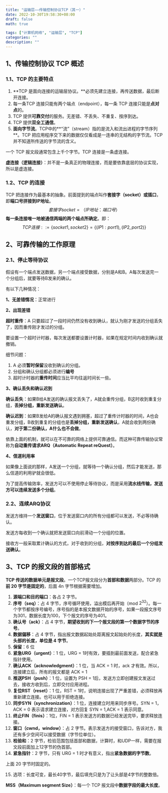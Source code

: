 ```yaml
---
title: "运输层——传输控制协议TCP（其一）"
date: 2022-10-30T19:58:30+08:00
draft: false
math: true

tags: ["计算机网络", "运输层", "TCP"]
categories: ""
description: ""
---
```


## 1、传输控制协议 TCP 概述

### 1.1、TCP 的主要特点

1.   **TCP 是面向连接的运输层协议。**必须先建立连接，再传送数据，最后断开连接。
2.   每一条TCP 连接只能有两个端点（endpoint），每一条 TCP 连接只能是**点对点**的。
3.   TCP 提供**可靠交付**的服务。无差错、不丢失、不重复、按序到达。
4.   TCP 提供**双全工通信**。
5.   **面向字节流**。TCP中的**“流”（stream）指的是流入和流出进程的字节序列**。TCP 把应用程序交下来的数据仅仅看成是一连串的无结构的字节流。TCP 并不知道所传送的字节流的含义。

一个 TCP 报文段通常包含上千个字节。TCP 连接是一条虚连接。

**虚连接（逻辑连接）**：并不是一条真正的物理连接，而是要依靠底层的协议实现，所以是虚连接。

### 1.2、TCP 的连接

TCP 把连接作为最基本的抽象。前面提到的端点叫作**套接字（socket）或插口**，即**端口号拼接到IP地址**。
$$
套接字 socket = （IP地址：端口号）
$$
**每一条连接唯一地被通信两端的两个端点所确定**。即：
$$
TCP 连接 ::= \{socket1, socket2\} = \{(IP1:port1), (IP2, port2)\}
$$

## 2、可靠传输的工作原理

### 2.1、停止等待协议

假设有一个端点发送数据，另一个端点接受数据，分别是A和B。A每次发送完一个分组后，就要等待B发来的确认。

有以下几种情况：

**1、无差错情况**：正常进行

**2、出现差错**

**超时重传**：A 只要超过了一段时间仍然没有收到确认，就认为刚才发送的分组丢失了，因而重传刚才发过的分组。

要设置一个超时计时器，每次发送都要设置计时器，如果在规定时间内收到确认就撤销。

细节问题：

1.   A 必须**暂时保留**没收到确认的分组。
2.   分组和确认分组都必须进行**编号**
3.   超时计时器的**重传时间**应当比平均往返时间长一些。

**3、确认丢失和确认迟到**

**确认丢失**：如果B给A发送的确认报文丢失了，A就会重传分组，B这时收到重复分组，**丢掉分组，重新发送确认**。

**确认迟到**：如果B发给A的确认报文遇到拥塞，超过了重传计时器的时间，A也会重发分组，B收到重复的分组也是**丢掉分组，重新发送确认**，A就会收到两份确认，**对于第二份确认，A什么也不会做**。

依靠上面的机制，就可以在不可靠的网络上提供可靠通信。而这种可靠传输协议常称为**自动重传请求ARQ（Automatic Repeat reQuest）**。

**4、信道利用率**

如果像上面说的那样，A发送一个分组，就等待一个确认分组，然后才能发送，那么信道的利用驴就会很低。

为了提高传输效率，发送方可以不使用停止等待协议，而是采用**流水线传输，发送方可以连续发送多个分组**。

### 2.2、连续ARQ协议

发送方维持一个**发送窗口**，位于发送窗口内的所有分组都可以发送，不必等待确认。

发送方每收到一个确认就把发送窗口向前滑动一个分组的位置。

接收方一般采取累计确认的方式，对于收到的分组，**对按序到达的最后一个分组发送确认**。

## 3、TCP 的报文段的首部格式

**TCP 传送的数据单元是报文段**。一个TCP报文段分为**首部和数据**两部分。TCP 的**前 20 字节是固定的**，后面 4n 字节根据需要增加。

1.   **源端口和目的端口**：各占 2 字节。
2.   **序号（seq）**：占 4 字节，序号循环使用，溢出模后再开始（mod $2^{32}$）。每一个字节都按序号编号，序号指的是本报文数据开始的序号，如果一段报文序号为301，数据长度为100，下个报文的序号为401。
3.   **确认号（ack）**：占 4 字节，**期望收到的下一个报文段的第一个数据字节的序号**。
4.   **数据偏移**：占 4 字节，指出报文数据起始处距离报文起始处的长度，**其实就是头部的长度，单位是 4 字节**。
5.   **保留**：6 位
6.   **紧急URG（urgent）**：1 位，URG = 1时有效，要插到最前面发送，配合紧急指针使用。
7.   **确认ACK（acknowledgment）**：1 位，当 ACK = 1 时，ack 才有效。所以，连接建立后，所有的报文都是 ACK = 1
8.   **推送PSH（push）**：1 位，设置为 PSH = 1后，发送方立即创建报文发送过去，接收方收到后，立即交付应用进程。
9.   **复位RST（reset）**：1 位，RST = 1时，说明连接出现了严重差错，必须释放再重新建立连接。也可以用于拒绝连接。
10.   **同步SYN（synchronization）**：1 位，连接建立时用来同步序号。SYN = 1，ACK = 0 表示请求建立连接，对方回复 SYN = 1,ACK = 1 表示同意。
11.   **终止FIN（finis）**：1位，FIN = 1 表示发送方的数据已经发送完毕，要求释放连接。
12.   **窗口（cwnd，window）**：占 2 字节。表示发送方的接受窗口，告诉对方，我还有多少空间可以接受数据（字节位单位）。
13.   **检验和**：2 字节，检验范围包括首部和数据，计算时，和UDP一样，需要在报文段前面加上12字节的伪首部。
14.   **紧急指针**：2 字节，只有 URG = 1 时才有意义，指出**紧急数据的字节数**。

上面 20 字节时固定的。

15.   选项：长度可变，最长40字节，最后填充只是为了让头部是4字节的整数倍。

**MSS（Maximum segment Size）**：每一个 TCP 报文段中**数据字段的最大长度**。

